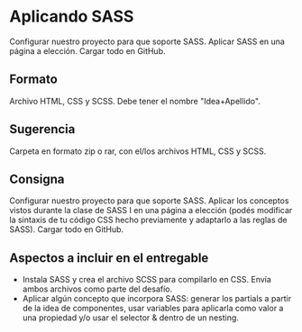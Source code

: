 # Aplicando SASS

Configurar nuestro proyecto para que soporte SASS. Aplicar SASS en una página
a elección. Cargar todo en GitHub.

## Formato

Archivo HTML, CSS y SCSS. Debe tener el nombre "Idea+Apellido".

## Sugerencia

Carpeta en formato zip o rar, con el/los archivos HTML, CSS y SCSS.

## Consigna

Configurar nuestro proyecto para que soporte SASS. Aplicar los conceptos vistos
durante la clase de SASS I en una página a elección (podés modificar la sintaxis
de tu código CSS hecho previamente y adaptarlo a las reglas de SASS). Cargar todo
en GitHub.

## Aspectos a incluir en el entregable

- Instala SASS y crea el archivo SCSS para compilarlo en CSS. Envía ambos archivos
como parte del desafío.
- Aplicar algún concepto que incorpora SASS: generar los partials a partir de la
idea de componentes, usar variables para aplicarla como valor a una propiedad y/o
usar el selector & dentro de un nesting.
